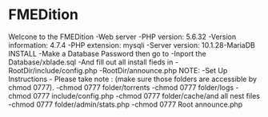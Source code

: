 # FMEDition
Welcone to the FMEDition  -Web server  -PHP version: 5.6.32  -Version information: 4.7.4 -PHP extension: mysqli -Server version: 10.1.28-MariaDB  INSTALL -Make a Database Password then go to -Inport the Database/xblade.sql -And fill out all install fieds in -RootDir/include/config.php -RootDir/announce.php   NOTE:  -Set Up Instructions - Please take note : (make sure those folders are accessible by chmod 0777). -chmod 0777 folder/torrents -chmod 0777 folder/logs -chmod 0777 include/config.php -chmod 0777 folder/cache/and all nest files -chmod 0777 folder/admin/stats.php -chmod 0777 Root announce.php
